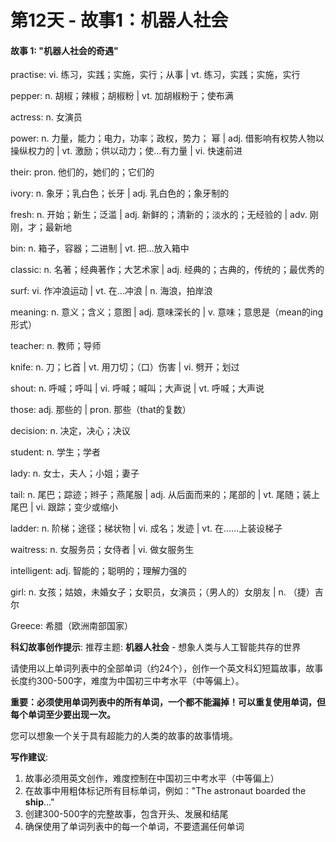 # 第12天 - 故事1：机器人社会

#### 故事 1: "机器人社会的奇遇"

practise: vi. 练习，实践；实施，实行；从事 | vt. 练习，实践；实施，实行

pepper: n. 胡椒；辣椒；胡椒粉 | vt. 加胡椒粉于；使布满

actress: n. 女演员

power: n. 力量，能力；电力，功率；政权，势力； 幂 | adj. 借影响有权势人物以操纵权力的 | vt. 激励；供以动力；使…有力量 | vi. 快速前进

their: pron. 他们的，她们的；它们的

ivory: n. 象牙；乳白色；长牙 | adj. 乳白色的；象牙制的

fresh: n. 开始；新生；泛滥 | adj. 新鲜的；清新的；淡水的；无经验的 | adv. 刚刚，才；最新地

bin: n. 箱子，容器；二进制 | vt. 把…放入箱中

classic: n. 名著；经典著作；大艺术家 | adj. 经典的；古典的，传统的；最优秀的

surf: vi. 作冲浪运动 | vt. 在…冲浪 | n. 海浪，拍岸浪

meaning: n. 意义；含义；意图 | adj. 意味深长的 | v. 意味；意思是（mean的ing形式）

teacher: n. 教师；导师

knife: n. 刀；匕首 | vt. 用刀切；（口）伤害 | vi. 劈开；划过

shout: n. 呼喊；呼叫 | vi. 呼喊；喊叫；大声说 | vt. 呼喊；大声说

those: adj. 那些的 | pron. 那些（that的复数）

decision: n. 决定，决心；决议

student: n. 学生；学者

lady: n. 女士，夫人；小姐；妻子

tail: n. 尾巴；踪迹；辫子；燕尾服 | adj. 从后面而来的；尾部的 | vt. 尾随；装上尾巴 | vi. 跟踪；变少或缩小

ladder: n. 阶梯；途径；梯状物 | vi. 成名；发迹 | vt. 在……上装设梯子

waitress: n. 女服务员；女侍者 | vi. 做女服务生

intelligent: adj. 智能的；聪明的；理解力强的

girl: n. 女孩；姑娘，未婚女子；女职员，女演员；（男人的）女朋友 | n. （捷）吉尔

Greece: 希腊（欧洲南部国家）

**科幻故事创作提示**:
推荐主题: **机器人社会** - 想象人类与人工智能共存的世界

请使用以上单词列表中的全部单词（约24个），创作一个英文科幻短篇故事，故事长度约300-500字，难度为中国初三中考水平（中等偏上）。

**重要：必须使用单词列表中的所有单词，一个都不能漏掉！可以重复使用单词，但每个单词至少要出现一次。**

您可以想象一个关于具有超能力的人类的故事的故事情境。

**写作建议**: 
1. 故事必须用英文创作，难度控制在中国初三中考水平（中等偏上）
2. 在故事中用粗体标记所有目标单词，例如："The astronaut boarded the **ship**..."
3. 创建300-500字的完整故事，包含开头、发展和结尾
4. 确保使用了单词列表中的每一个单词，不要遗漏任何单词
